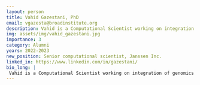 ```yaml
---
layout: person
title: Vahid Gazestani, PhD
email: vgazesta@broadinstitute.org
description: Vahid is a Computational Scientist working on integration of genomics and genetics datasets to infer biological networks within and between cells under normal and disease conditions. Vahid received ...
img: assets/img/vahid_gazestani.jpg
importance: 3
category: Alumni
years: 2022-2023
new_position: Senior computational scientist, Janssen Inc.
linked_in: https://www.linkedin.com/in/gazestani/
bio_long: |
 Vahid is a Computational Scientist working on integration of genomics and genetics datasets to infer biological networks within and between cells under normal and disease conditions. Vahid received his PhD in Bioinformatics at McGill University and studied the association between genetic heterogeneity and perturbed gene regulatory mechanisms in autism spectrum disorder at UCSD before joining the Broad.
---
```


